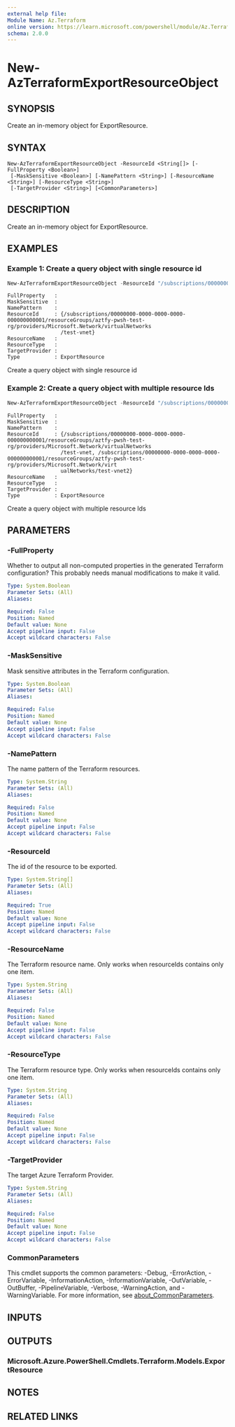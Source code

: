 ```yaml
---
external help file:
Module Name: Az.Terraform
online version: https://learn.microsoft.com/powershell/module/Az.Terraform/new-azterraformexportresourceobject
schema: 2.0.0
---
```


# New-AzTerraformExportResourceObject

## SYNOPSIS
Create an in-memory object for ExportResource.

## SYNTAX

```
New-AzTerraformExportResourceObject -ResourceId <String[]> [-FullProperty <Boolean>]
 [-MaskSensitive <Boolean>] [-NamePattern <String>] [-ResourceName <String>] [-ResourceType <String>]
 [-TargetProvider <String>] [<CommonParameters>]
```

## DESCRIPTION
Create an in-memory object for ExportResource.

## EXAMPLES

### Example 1: Create a query object with single resource id
```powershell
New-AzTerraformExportResourceObject -ResourceId "/subscriptions/00000000-0000-0000-0000-000000000001/resourceGroups/aztfy-pwsh-test-rg/providers/Microsoft.Network/virtualNetworks/test-vnet"
```

```output
FullProperty   :
MaskSensitive  :
NamePattern    :
ResourceId     : {/subscriptions/00000000-0000-0000-0000-000000000001/resourceGroups/aztfy-pwsh-test-rg/providers/Microsoft.Network/virtualNetworks
                 /test-vnet}
ResourceName   :
ResourceType   :
TargetProvider :
Type           : ExportResource
```

Create a query object with single resource id

### Example 2: Create a query object with multiple resource Ids
```powershell
New-AzTerraformExportResourceObject -ResourceId "/subscriptions/00000000-0000-0000-0000-000000000001/resourceGroups/aztfy-pwsh-test-rg/providers/Microsoft.Network/virtualNetworks/test-vnet","/subscriptions/00000000-0000-0000-0000-000000000001/resourceGroups/aztfy-pwsh-test-rg/providers/Microsoft.Network/virtualNetworks/test-vnet2"
```

```output
FullProperty   :
MaskSensitive  :
NamePattern    :
ResourceId     : {/subscriptions/00000000-0000-0000-0000-000000000001/resourceGroups/aztfy-pwsh-test-rg/providers/Microsoft.Network/virtualNetworks
                 /test-vnet, /subscriptions/00000000-0000-0000-0000-000000000001/resourceGroups/aztfy-pwsh-test-rg/providers/Microsoft.Network/virt
                 ualNetworks/test-vnet2}
ResourceName   :
ResourceType   :
TargetProvider :
Type           : ExportResource
```

Create a query object with multiple resource Ids

## PARAMETERS

### -FullProperty
Whether to output all non-computed properties in the generated Terraform configuration? This probably needs manual modifications to make it valid.

```yaml
Type: System.Boolean
Parameter Sets: (All)
Aliases:

Required: False
Position: Named
Default value: None
Accept pipeline input: False
Accept wildcard characters: False
```

### -MaskSensitive
Mask sensitive attributes in the Terraform configuration.

```yaml
Type: System.Boolean
Parameter Sets: (All)
Aliases:

Required: False
Position: Named
Default value: None
Accept pipeline input: False
Accept wildcard characters: False
```

### -NamePattern
The name pattern of the Terraform resources.

```yaml
Type: System.String
Parameter Sets: (All)
Aliases:

Required: False
Position: Named
Default value: None
Accept pipeline input: False
Accept wildcard characters: False
```

### -ResourceId
The id of the resource to be exported.

```yaml
Type: System.String[]
Parameter Sets: (All)
Aliases:

Required: True
Position: Named
Default value: None
Accept pipeline input: False
Accept wildcard characters: False
```

### -ResourceName
The Terraform resource name.
Only works when resourceIds contains only one item.

```yaml
Type: System.String
Parameter Sets: (All)
Aliases:

Required: False
Position: Named
Default value: None
Accept pipeline input: False
Accept wildcard characters: False
```

### -ResourceType
The Terraform resource type.
Only works when resourceIds contains only one item.

```yaml
Type: System.String
Parameter Sets: (All)
Aliases:

Required: False
Position: Named
Default value: None
Accept pipeline input: False
Accept wildcard characters: False
```

### -TargetProvider
The target Azure Terraform Provider.

```yaml
Type: System.String
Parameter Sets: (All)
Aliases:

Required: False
Position: Named
Default value: None
Accept pipeline input: False
Accept wildcard characters: False
```

### CommonParameters
This cmdlet supports the common parameters: -Debug, -ErrorAction, -ErrorVariable, -InformationAction, -InformationVariable, -OutVariable, -OutBuffer, -PipelineVariable, -Verbose, -WarningAction, and -WarningVariable. For more information, see [about_CommonParameters](http://go.microsoft.com/fwlink/?LinkID=113216).

## INPUTS

## OUTPUTS

### Microsoft.Azure.PowerShell.Cmdlets.Terraform.Models.ExportResource

## NOTES

## RELATED LINKS

